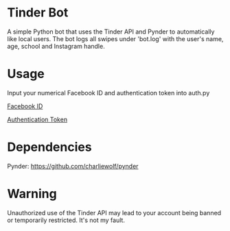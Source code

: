 # Tinder Bot
A simple Python bot that uses the Tinder API and Pynder to automatically like local users. The bot logs all swipes under 'bot.log' with the user's name, age, school and Instagram handle. 


# Usage
Input your numerical Facebook ID and authentication token into auth.py


[Facebook ID](http://findmyfbid.com/)


[Authentication Token](https://www.facebook.com/dialog/oauth?client_id=464891386855067&redirect_uri=https://www.facebook.com/connect/login_success.html&scope=basic_info,email,public_profile,user_about_me,user_activities,user_birthday,user_education_history,user_friends,user_interests,user_likes,user_location,user_photos,user_relationship_details&response_type=token)


# Dependencies

Pynder: https://github.com/charliewolf/pynder

# Warning

Unauthorized use of the Tinder API may lead to your account being banned or temporarily restricted. It's not my fault. 
